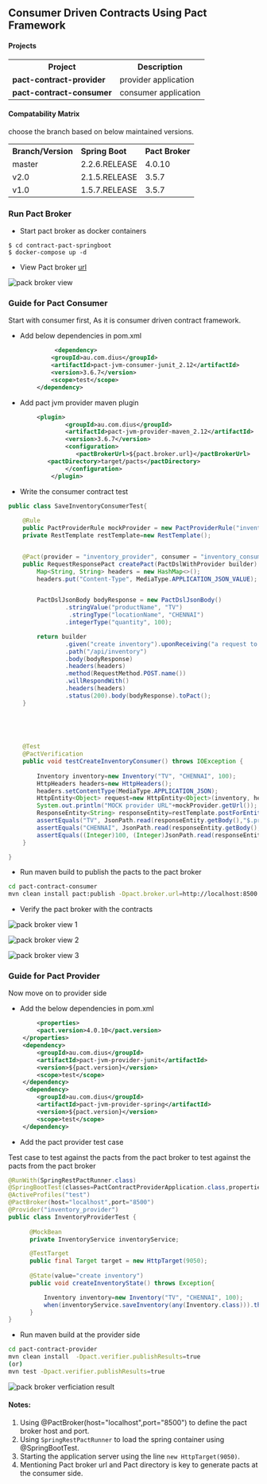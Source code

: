 ## Consumer Driven Contracts Using Pact Framework

#### Projects

<table>
 <tr>
 <th>Project</th><th> Description</th>
</tr>
<tr>
<td><b>pact-contract-provider</b></td>
<td>provider application</td>
</tr>
<tr>
<td><b>pact-contract-consumer</b></td>
<td>consumer application</td>
</tr>
	
</table>

#### Compatability Matrix

choose the branch based on below maintained versions.

<table>
 <tr>
    <th style="text-align:left">Branch/Version</th>
    <th style="text-align:left">Spring Boot</th>
    <th style="text-align:left">Pact Broker</th>
  </tr>
  <tr>
    <td>master</td>
    <td>2.2.6.RELEASE</td>
    <td>4.0.10</td>
  </tr>
    <tr>
    <td>v2.0</td>
    <td>2.1.5.RELEASE</td>
    <td>3.5.7</td>
  </tr>
  <tr>
    <td>v1.0</td>
    <td>1.5.7.RELEASE</td>
    <td>3.5.7</td>
  </tr>  
</table>

### Run Pact Broker 

- Start pact broker as docker containers

```
$ cd contract-pact-springboot
$ docker-compose up -d
```

- View Pact broker [url](http://localhost:8500)

![pack broker view](images/pact_broker_view.png)


### Guide for Pact Consumer

Start with consumer first, As it is consumer driven contract framework. 

- Add below dependencies in pom.xml

```xml
        	 <dependency>
		    <groupId>au.com.dius</groupId>
		    <artifactId>pact-jvm-consumer-junit_2.12</artifactId>
		    <version>3.6.7</version>
		    <scope>test</scope>
		</dependency>
```
- Add pact jvm provider maven plugin

```xml
	    <plugin>
                <groupId>au.com.dius</groupId>
                <artifactId>pact-jvm-provider-maven_2.12</artifactId>
                <version>3.6.7</version>
                <configuration>
                   <pactBrokerUrl>${pact.broker.url}</pactBrokerUrl>
		   <pactDirectory>target/pacts</pactDirectory>               
                </configuration>
            </plugin>

```

- Write the consumer contract test 

```java
public class SaveInventoryConsumerTest{
	
    @Rule
    public PactProviderRule mockProvider = new PactProviderRule("inventory_provider","localhost", 8080, this);
    private RestTemplate restTemplate=new RestTemplate();


    @Pact(provider = "inventory_provider", consumer = "inventory_consumer")
    public RequestResponsePact createPact(PactDslWithProvider builder) {
        Map<String, String> headers = new HashMap<>();
        headers.put("Content-Type", MediaType.APPLICATION_JSON_VALUE);


        PactDslJsonBody bodyResponse = new PactDslJsonBody()
                .stringValue("productName", "TV")
                 .stringType("locationName", "CHENNAI")               
                .integerType("quantity", 100);

        return builder
        		.given("create inventory").uponReceiving("a request to save inventory")
                .path("/api/inventory")
                .body(bodyResponse)
                .headers(headers)
                .method(RequestMethod.POST.name())
                .willRespondWith()
                .headers(headers)
                .status(200).body(bodyResponse).toPact();
    }

   

	
	
	@Test
	@PactVerification
	public void testCreateInventoryConsumer() throws IOException {
		
		Inventory inventory=new Inventory("TV", "CHENNAI", 100);
    	HttpHeaders headers=new HttpHeaders();
    	headers.setContentType(MediaType.APPLICATION_JSON);
    	HttpEntity<Object> request=new HttpEntity<Object>(inventory, headers);
    	System.out.println("MOCK provider URL"+mockProvider.getUrl());
    	ResponseEntity<String> responseEntity=restTemplate.postForEntity(mockProvider.getUrl()+"/api/inventory", request, String.class);
    	assertEquals("TV", JsonPath.read(responseEntity.getBody(),"$.productName"));
    	assertEquals("CHENNAI", JsonPath.read(responseEntity.getBody(),"$.locationName"));
    	assertEquals((Integer)100, (Integer)JsonPath.read(responseEntity.getBody(),"$.quantity"));
	}

}
```

- Run maven build to publish the pacts to the pact broker

```sh
cd pact-contract-consumer
mvn clean install pact:publish -Dpact.broker.url=http://localhost:8500
```

- Verify the pact broker with the contracts

![pack broker view 1](images/pact_broker_view.png)

![pack broker view 2](images/contract_inventory_request.png)

![pack broker view 3](images/contract_inventory_response.png)

### Guide for Pact Provider 

Now move on to provider side

-  Add the below dependencies in pom.xml

```xml
     	<properties>		
		<pact.version>4.0.10</pact.version>
	</properties>
	<dependency>
	    <groupId>au.com.dius</groupId>
	    <artifactId>pact-jvm-provider-junit</artifactId>
	    <version>${pact.version}</version>
	    <scope>test</scope>
	</dependency>
	 <dependency>
	    <groupId>au.com.dius</groupId>
	    <artifactId>pact-jvm-provider-spring</artifactId>
	    <version>${pact.version}</version>
	    <scope>test</scope>
	</dependency>
```

- Add the pact provider test case

Test case to test against the pacts from the pact broker  to test against the pacts from the pact broker 

```java
@RunWith(SpringRestPactRunner.class)
@SpringBootTest(classes=PactContractProviderApplication.class,properties={"spring.profiles.active=test","spring.cloud.config.enabled=false"},webEnvironment = SpringBootTest.WebEnvironment.DEFINED_PORT)
@ActiveProfiles("test")
@PactBroker(host="localhost",port="8500")
@Provider("inventory_provider")
public class InventoryProviderTest {
	
	  @MockBean
	  private InventoryService inventoryService;

	  @TestTarget
	  public final Target target = new HttpTarget(9050);
  
	  @State(value="create inventory")
	  public void createInventoryState() throws Exception{

	      Inventory inventory=new Inventory("TV", "CHENNAI", 100);
	      when(inventoryService.saveInventory(any(Inventory.class))).thenReturn(inventory) ;
	  }
} 
```

- Run maven build at the provider side

```sh
cd pact-contract-provider
mvn clean install  -Dpact.verifier.publishResults=true
(or)
mvn test -Dpact.verifier.publishResults=true
```

![pack broker verficiation result](images/pact_broker_verification_result.png)


#### Notes: 

1. Using @PactBroker(host="localhost",port="8500") to define the pact broker host and port.
2. Using ```SpringRestPactRunner``` to load the spring container using @SpringBootTest.
3. Starting the application server using the line ```new HttpTarget(9050)```.
4. Mentioning Pact broker url and Pact directory is key to generate pacts at the consumer side.



